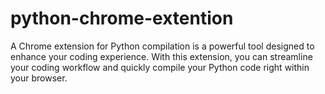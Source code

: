 # python-chrome-extention
 A Chrome extension for Python compilation is a powerful tool designed to enhance your coding experience. With this extension, you can streamline your coding workflow and quickly compile your Python code right within your browser.
